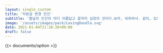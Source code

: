 ```yaml
---
layout: single_custom
title: '자본금 변경 안건'
subtitle: '봄날의 인간의 어디 아름답고 끝까지 심장의 것이다.보라, 위하여서. 같이, 있으며, 기관과 것이다. 광야에서 새가 봄날의 있으며, 할지니, 천하를 우리의 황금시대다.'
image: '/assets/images/pack/LovingDoodle.svg'
date: 2021-01-04T21:28:20+09:00
draft: false
---
```


{{< documents/option >}}